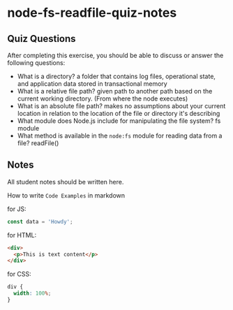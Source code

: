 # node-fs-readfile-quiz-notes

## Quiz Questions

After completing this exercise, you should be able to discuss or answer the following questions:

- What is a directory?
  a folder that contains log files, operational state, and application data stored in transactional memory
- What is a relative file path?
  given path to another path based on the current working directory. (From where the node executes)
- What is an absolute file path?
  makes no assumptions about your current location in relation to the location of the file or directory it's describing
- What module does Node.js include for manipulating the file system?
  fs module
- What method is available in the `node:fs` module for reading data from a file?
  readFile()

## Notes

All student notes should be written here.

How to write `Code Examples` in markdown

for JS:

```javascript
const data = 'Howdy';
```

for HTML:

```html
<div>
  <p>This is text content</p>
</div>
```

for CSS:

```css
div {
  width: 100%;
}
```
